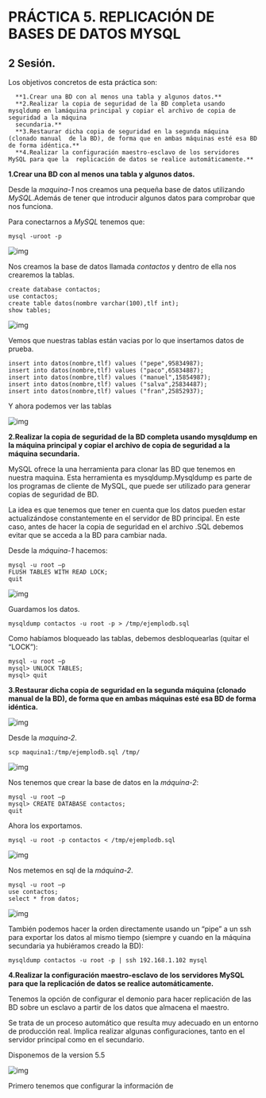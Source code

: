 # PRÁCTICA 5. REPLICACIÓN DE BASES DE DATOS MYSQL
## 2 Sesión.

Los objetivos concretos de esta práctica son:

      **1.Crear una BD con al menos una tabla y algunos datos.**
      **2.Realizar la copia de seguridad de la BD completa usando mysqldump en lamáquina principal y copiar el archivo de copia de seguridad a la máquina
      secundaria.**
      **3.Restaurar dicha copia de seguridad en la segunda máquina (clonado manual  de la BD), de forma que en ambas máquinas esté esa BD de forma idéntica.**
      **4.Realizar la configuración maestro-esclavo de los servidores MySQL para que la  replicación de datos se realice automáticamente.**


**1.Crear una BD con al menos una tabla y algunos datos.**

Desde la *maquina-1* nos creamos una pequeña base de datos utilizando *MySQL*.Además de tener que introducir algunos datos para comprobar que nos funciona.

Para conectarnos a *MySQL* tenemos que:

~~~
mysql -uroot -p
~~~

![img](https://github.com/salva12345678/SWAP/blob/master/practica5/foto_1.png)

Nos creamos la base de datos llamada *contactos* y dentro de ella nos crearemos la tablas.

~~~
create database contactos;
use contactos;
create table datos(nombre varchar(100),tlf int);
show tables;
~~~

![img](https://github.com/salva12345678/SWAP/blob/master/practica5/foto_2.png)

Vemos que nuestras tablas están vacias por lo que insertamos datos de prueba.

~~~
insert into datos(nombre,tlf) values ("pepe",95834987);
insert into datos(nombre,tlf) values ("paco",65834887);
insert into datos(nombre,tlf) values ("manuel",15854987);
insert into datos(nombre,tlf) values ("salva",25834487);
insert into datos(nombre,tlf) values ("fran",25852937);
~~~

Y ahora podemos ver las tablas

![img](https://github.com/salva12345678/SWAP/blob/master/practica5/foto_3.png)

**2.Realizar la copia de seguridad de la BD completa usando mysqldump en la máquina principal y copiar el archivo de copia de seguridad a la máquina secundaria.**

MySQL ofrece la una herramienta para clonar las BD que tenemos en nuestra maquina. Esta herramienta es mysqldump.Mysqldump es parte de los programas de cliente de MySQL, que puede ser utilizado para generar copias de seguridad de BD.

La idea es que tenemos que tener en cuenta que los datos pueden estar actualizándose constantemente en el servidor de BD principal. En este caso, antes de hacer la copia de seguridad en el archivo .SQL debemos evitar que se acceda a la BD para cambiar nada.

Desde la *máquina-1* hacemos:

~~~
mysql -u root –p
FLUSH TABLES WITH READ LOCK;
quit
~~~

![img](https://github.com/salva12345678/SWAP/blob/master/practica5/foto_4.png)

Guardamos los datos.

~~~
mysqldump contactos -u root -p > /tmp/ejemplodb.sql
~~~

Como habíamos bloqueado las tablas, debemos desbloquearlas (quitar el “LOCK”):

~~~
mysql -u root –p
mysql> UNLOCK TABLES;
mysql> quit
~~~


**3.Restaurar dicha copia de seguridad en la segunda máquina (clonado manual  de la BD), de forma que en ambas máquinas esté esa BD de forma idéntica.**

![img](https://github.com/salva12345678/SWAP/blob/master/practica5/foto_5.png)

Desde la *maquina-2*.

~~~
scp maquina1:/tmp/ejemplodb.sql /tmp/
~~~

![img](https://github.com/salva12345678/SWAP/blob/master/practica5/foto_6.png)

Nos tenemos que crear la base de datos en la *máquina-2*:
~~~
mysql -u root –p
mysql> CREATE DATABASE contactos;
quit
~~~

Ahora los exportamos.

~~~
mysql -u root -p contactos < /tmp/ejemplodb.sql
~~~

![img](https://github.com/salva12345678/SWAP/blob/master/practica5/foto_7.png)

Nos metemos en sql de la *máquina-2*.

~~~
mysql -u root –p
use contactos;
select * from datos;
~~~

![img](https://github.com/salva12345678/SWAP/blob/master/practica5/foto_8.png)



También podemos hacer la orden directamente usando un “pipe” a un ssh para exportar los datos al mismo tiempo (siempre y cuando en la máquina secundaria ya hubiéramos creado la BD):

~~~
mysqldump contactos -u root -p | ssh 192.168.1.102 mysql
~~~


**4.Realizar la configuración maestro-esclavo de los servidores MySQL para que la  replicación de datos se realice automáticamente.**

Tenemos la opción de configurar el demonio para hacer replicación de las BD sobre un esclavo a partir de los datos que almacena el maestro.


Se trata de un proceso automático que resulta muy adecuado en un entorno de producción real. Implica realizar algunas configuraciones, tanto en el servidor principal como en el secundario.

Disponemos de la version 5.5

![img](https://github.com/salva12345678/SWAP/blob/master/practica5/foto_9.png)

Primero tenemos que configurar la información de
